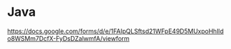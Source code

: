 # Java
https://docs.google.com/forms/d/e/1FAIpQLSftsd21WFpE49D5MUxpoHhIldo8WSMm7DcfX-FyDsDZalwmfA/viewform
